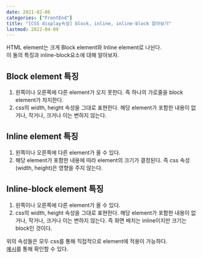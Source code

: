 ```yaml
---
date: 2021-02-06
categories: ["FrontEnd"]
title: "[CSS display속성] block, inline, inline-block 알아보기"
lastmod: 2022-04-09
---
```

HTML element는 크게 Block element와 Inline element로 나뉜다.  
이 둘의 특징과 inline-block요소에 대해 알아보자.  

## Block element 특징
1. 왼쪽이나 오른쪽에 다른 element가 오지 못한다. 즉 하나의 가로줄을 block element가 차지한다.
2. css의 width, height 속성을 그대로 표현한다. 해당 element가 포함한 내용이 없거나, 작거나, 크거나 이는 변하지 않는다.
  
## Inline element 특징
1. 왼쪽이나 오른쪽에 다른 element가 올 수 있다.
2. 해당 element가 포함한 내용에 따라 element의 크기가 결정된다. 즉 css 속성(width, height)은 영향을 주지 않는다.  
  
## Inline-block element 특징
1. 왼쪽이나 오른쪽에 다른 element가 올 수 있다.
2. css의 width, height 속성을 그대로 표현한다. 해당 element가 포함한 내용이 없거나, 작거나, 크거나 이는 변하지 않는다.
즉 화면 배치는 inline이지만 크기는 block인 것이다.  
   
위의 속성들은 모두 css를 통해 직접적으로 element에 적용이 가능하다.  
[예시](https://codepen.io/rst0070/pen/XWNdJWB)를 통해 확인할 수 있다.